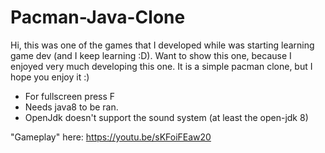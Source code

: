 # Pacman-Java-Clone
Hi, this was one of the games that I developed while was starting learning game dev (and I keep learning :D). Want to show this one, because I enjoyed very much developing this one. It is a simple pacman clone, but I hope you enjoy it :)
- For fullscreen press F
- Needs java8 to be ran.
- OpenJdk doesn't support the sound system (at least the open-jdk 8)

"Gameplay" here: https://youtu.be/sKFoiFEaw20
